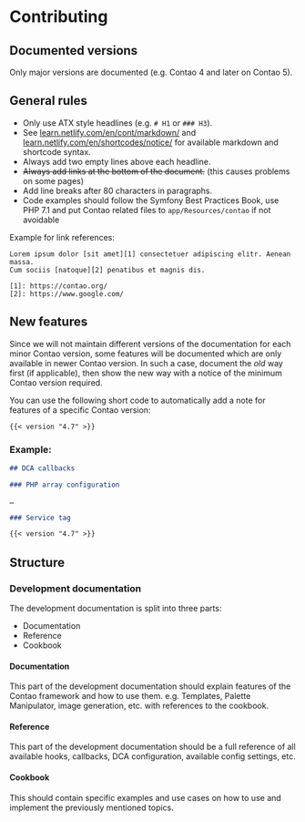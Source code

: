 # Contributing


## Documented versions

Only major versions are documented (e.g. Contao 4 and later on Contao 5).


## General rules

* Only use ATX style headlines (e.g. `# H1` or `### H3`).
* See [learn.netlify.com/en/cont/markdown/](https://learn.netlify.com/en/cont/markdown/) and [learn.netlify.com/en/shortcodes/notice/](https://learn.netlify.com/en/shortcodes/) for available markdown and shortcode syntax.
* Always add two empty lines above each headline.
* ~~Always add links at the bottom of the document.~~ (this causes problems on some pages)
* Add line breaks after 80 characters in paragraphs.
* Code examples should follow the Symfony Best Practices Book, use PHP 7.1 and
put Contao related files to `app/Resources/contao` if not avoidable

Example for link references:
```
Lorem ipsum dolor [sit amet][1] consectetuer adipiscing elitr. Aenean massa. 
Cum sociis [natoque][2] penatibus et magnis dis.

[1]: https://contao.org/
[2]: https://www.google.com/
```


## New features

Since we will not maintain different versions of the documentation for each minor 
Contao version, some features will be documented which are only available in newer 
Contao version. In such a case, document the _old_ way first (if applicable), then 
show the new way with a notice of the minimum Contao version required.

You can use the following short code to automatically add a note for features of a 
specific Contao version:

```
{{< version "4.7" >}}
```


### Example:

```markdown
## DCA callbacks

### PHP array configuration 

…

### Service tag

{{< version "4.7" >}}
```


## Structure


### Development documentation

The development documentation is split into three parts:

* Documentation
* Reference
* Cookbook


#### Documentation

This part of the development documentation should explain features of the Contao framework and how to use them. e.g. Templates, Palette Manipulator, image generation, etc. with references to the cookbook.


#### Reference

This part of the development documentation should be a full reference of all available hooks, callbacks, DCA configuration, available config settings, etc.


#### Cookbook

This should contain specific examples and use cases on how to use and implement the previously mentioned topics.
